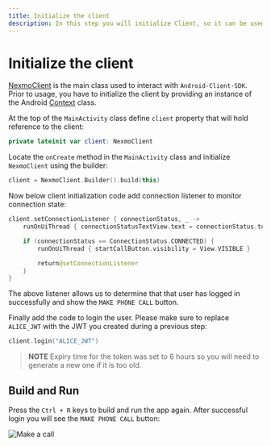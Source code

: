 ```yaml
---
title: Initialize the client
description: In this step you will initialize Client, so it can be used within the application.
---
```


# Initialize the client

[NexmoClient](https://developer.nexmo.com/sdk/stitch/android/com/nexmo/client/NexmoClient.html) is the main class used to interact with `Android-Client-SDK`. Prior to usage, you have to initialize the client by providing an instance of the Android [Context](https://developer.android.com/reference/android/content/Context) class. 

At the top of the `MainActivity` class define `client` property that will hold reference to the client:

```kotlin
private lateinit var client: NexmoClient
```

Locate the `onCreate` method in the `MainActivity` class and initialize `NexmoClient` using the builder:

```kotlin
client = NexmoClient.Builder().build(this)
```

Now below client initialization code add connection listener to monitor connection state:

```kotlin
client.setConnectionListener { connectionStatus, _ ->
    runOnUiThread { connectionStatusTextView.text = connectionStatus.toString() }

    if (connectionStatus == ConnectionStatus.CONNECTED) {
        runOnUiThread { startCallButton.visibility = View.VISIBLE }

        return@setConnectionListener
    }
}
```

 The above listener allows us to determine that that user has logged in successfully and show the `MAKE PHONE CALL` button. 
 
 Finally add the code to login the user. Please make sure to replace `ALICE_JWT` with the JWT you created during a previous step:

```kotlin
client.login("ALICE_JWT")
```

> **NOTE** Expiry time for the token was set to 6 hours so you will need to generate a new one if it is too old.

## Build and Run

Press the `Ctrl + R` keys to build and run the app again. After successful login you will see the `MAKE PHONE CALL` button:

![Make a call](/screenshots/tutorials/client-sdk/app-to-phone/make-a-call.png)

